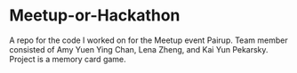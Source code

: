 # Meetup-or-Hackathon
A repo for the code I worked on for the Meetup event Pairup. Team member consisted of Amy Yuen Ying Chan, Lena Zheng, and Kai Yun Pekarsky. Project is a memory card game. 
